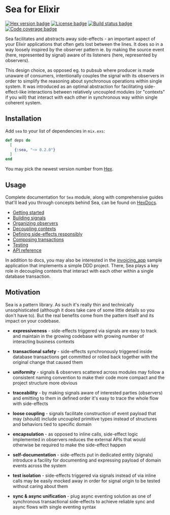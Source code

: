 # Sea for Elixir

[![Hex version badge](https://img.shields.io/hexpm/v/sea.svg)](https://hex.pm/packages/sea)
[![License badge](https://img.shields.io/hexpm/l/sea.svg)](https://github.com/surgeventures/sea-elixir/blob/master/LICENSE.md)
[![Build status badge](https://img.shields.io/circleci/project/github/surgeventures/sea-elixir/master.svg)](https://circleci.com/gh/surgeventures/sea-elixir/tree/master)
[![Code coverage badge](https://img.shields.io/codecov/c/github/surgeventures/sea-elixir/master.svg)](https://codecov.io/gh/surgeventures/sea-elixir/branch/master)

Sea facilitates and abstracts away side-effects - an important aspect of your Elixir applications
that often gets lost between the lines. It does so in a way loosely inspired by the observer pattern
ie. by making the source event (here, represented by signal) aware of its listeners (here,
represented by observers).

This design choice, as opposed eg. to pubsub where producer is made unaware of consumers,
intentionally couples the signal with its observers in order to simplify the reasoning about
synchronous operations within single system. It was introduced as an optimal abstraction for
facilitating side-effect-like interactions between relatively uncoupled modules (or "contexts" if
you will) that interact with each other in synchronous way within single coherent system.

## Installation

Add `sea` to your list of dependencies in `mix.exs`:

```elixir
def deps do
  [
    {:sea, "~> 0.2.0"}
  ]
end
```

You may pick the newest version number from [Hex](https://hex.pm/packages/sea).

## Usage

Complete documentation for `Sea` module, along with comprehensive guides that'll lead you through
concepts behind Sea, can be found on [HexDocs](https://hexdocs.pm/sea).

- [Getting started]
- [Building signals]
- [Organizing observers]
- [Decoupling contexts]
- [Defining side-effects responsibly]
- [Composing transactions]
- [Testing]
- [API reference]

In addition to docs, you may also be interested in the [invoicing_app] sample application that
implements a simple DDD project. There, Sea plays a key role in decoupling contexts that interact
with each other within a single database transaction.

## Motivation

Sea is a pattern library. As such it's really thin and technically unsophisticated (although it does
take care of some little details so you don't have to). But the real benefits come from the pattern
itself and its impact on your codebase.

* **expressiveness** - side-effects triggered via signals are easy to track and maintain in the
  growing codebase with growing number of interacting business contexts

* **transactional safety** - side-effects synchronously triggered inside database transactions
  get committed or rolled back together with the original change that caused them

* **uniformity** - signals & observers scattered across modules may follow a consistent naming
  convention to make their code more compact and the project structure more obvious

* **traceability** - by making signals aware of interested parties (observers) and emitting to
  them in defined order it's easy to trace the whole flow with side-effects

* **loose coupling** - signals facilitate construction of event payload that may (should) include
  uncoupled primitive types instead of structures and behaviors tied to specific domain

* **encapsulation** - as opposed to inline calls, side-effect logic implemented in observers
  reduces the external APIs that would otherwise be required to make the side-effect happen

* **self-documentation** - side-effects put in dedicated entity (signals) introduce a facility for
  documenting and expressing payload of domain events across the system

* **test isolation** - side-effects triggered via signals instead of via inline calls may be
  easily mocked away in order for signal origin to be tested without caring about them

* **sync & async unification** - plug async eventing solution as one of synchronous transactional
  side-effects to achieve reliable sync and async flows with single eventing syntax

[Getting started]: https://hexdocs.pm/sea/getting_started.html
[Building signals]: https://hexdocs.pm/sea/building_signals.html
[Organizing observers]: https://hexdocs.pm/sea/organizing_observers.html
[Decoupling contexts]: https://hexdocs.pm/sea/decoupling_contexts.html
[Defining side-effects responsibly]: https://hexdocs.pm/sea/defining_side_effects_responsibly.html
[Composing transactions]: https://hexdocs.pm/sea/composing_transactions.html
[Testing]: https://hexdocs.pm/sea/testing.html
[API reference]: https://hexdocs.pm/sea/api-reference.html
[invoicing_app]: https://github.com/surgeventures/sea-elixir/tree/master/examples/invoicing_app
